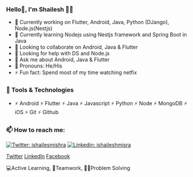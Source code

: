 ### Hello👋, I'm Shailesh 🙋‍♂️

- 🔭 Currently working on Flutter, Android, Java, Python (DJango), Node.js(Nestjs)
- 🌱 Currently learning Nodejs using Nestjs framework and Spring Boot in Java
- 👯 Looking to collaborate on Android, Java & Flutter
- 🤔 Looking for help with DS and Node.js
- 💬 Ask me about Android, Java & Flutter
- 🤔 Pronouns: He/His
- ⚡ Fun fact: Spend most of my time watching netfix

### 🔭 Tools & Technologies

- ⚡ Android ⚡ Flutter ⚡ Java ⚡ Javascript ⚡ Python ⚡ Node ⚡ MongoDB ⚡ iOS ⚡ Git ⚡ Github

### 📫 How to reach me:

[![Twitter: ishailesmishra](https://img.shields.io/twitter/follow/ishailesh18?style=social)](https://twitter.com/ishailesh18)
[![Linkedin: ishaileshmisra](https://img.shields.io/badge/-ishaileshmishra-blue?style=flat-square&logo=Linkedin&logoColor=white&link=https://www.linkedin.com/in/ishaileshmishra/)](https://www.linkedin.com/in/ishaileshmishra/)

[Twitter](https://www.twitter.com/ishailesh18)
[LinkedIn](https://www.linkedin.com/in/ishaileshmishra)
[Facebook](https://www.facebook.com/ishaielshmishra)

💻Active Learning, 🤝Teamwork, 👨‍💻Problem Solving

